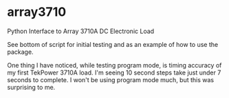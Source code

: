 array3710
=========

Python Interface to Array 3710A DC Electronic Load

See bottom of script for initial testing and as an example of how to use the package.

One thing I have noticed, while testing program mode, is timing accuracy
of my first TekPower 3710A load.  I'm seeing 10 second steps take just
under 7 seconds to complete.  I won't be using program mode much, but this
was surprising to me.

